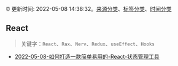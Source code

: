 :alarm_clock: 更新时间: 2022-05-08 14:38:32。[来源分类](../README.md)、[标签分类](../TAGS.md)、[时间分类](../TIMELINE.md)

## React


> 关键字：`React`、`Rax`、`Nerv`、`Redux`、`useEffect`、`Hooks`



- [2022-05-08-如何打造一款简单易用的-React-状态管理工具](https://toutiao.io/k/kew0md8) 